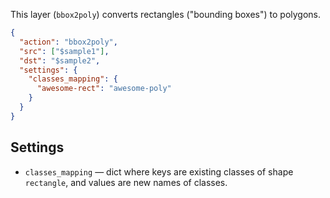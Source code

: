 This layer (`bbox2poly`) converts rectangles ("bounding boxes") to polygons.

```json
{
  "action": "bbox2poly",
  "src": ["$sample1"],
  "dst": "$sample2",
  "settings": {
    "classes_mapping": {
      "awesome-rect": "awesome-poly"
    }
  }
}
```

## Settings

- `classes_mapping` — dict where keys are existing classes of shape `rectangle`, and values are new names of classes.

